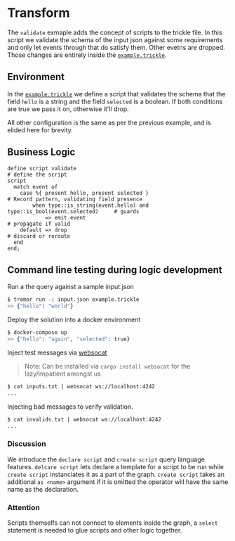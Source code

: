 # Transform

The `validate` exmaple adds the concept of scripts to the trickle file. In this script we validate the schema of the input json against some requirements and only let events through that do satisfy them. Other evetns are dropped. Those changes are entirely inside the [`example.trickle`](etc/tremor/config/example.trickle).

## Environment

In the [`example.trickle`](etc/tremor/config/example.trickle) we define a script that validates the schema that the field `hello` is a string and the field `selected` is a boolean. If both conditions are true we pass it on, otherwise it'll drop.

All other configuration is the same as per the previous example, and is elided here for brevity.

## Business Logic

```tremor
define script validate                                                          # define the script
script
  match event of
    case %{ present hello, present selected }                                   # Record pattern, validating field presence
        when type::is_string(event.hello) and type::is_bool(event.selected)     # guards
            => emit event                                                       # propagate if valid
    default => drop                                                             # discard or reroute
  end
end;
```

## Command line testing during logic development

Run a the query against a sample input.json

```bash
$ tremor run -i input.json example.trickle
>> {"hello": "world"}
```

Deploy the solution into a docker environment

```bash
$ docker-compose up
>> {"hello": "again", "selected": true}
```

Inject test messages via [websocat](https://github.com/vi/websocat)

> Note: Can be installed via `cargo install websocat` for the lazy/impatient amongst us

```bash
$ cat inputs.txt | websocat ws://localhost:4242
...
```

Injecting bad messages to verify validation.

```bash
$ cat invalids.txt | websocat ws://localhost:4242
...
```

### Discussion

We introduce the `declare script` and `create script` query language features. `delcare script` lets declare a template for a script to be run while `create script` instanciates it as a part of the graph. `create script` takes an additional `as <name>` argument if it is omitted the operator will have the same name as the declaration.

### Attention

Scripts themselfs can not connect to elements inside the graph, a `select` statement is needed to glue scripts and other logic together.
